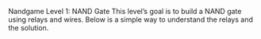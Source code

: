 Nandgame Level 1: NAND Gate
This level’s goal is to build a NAND gate using relays and wires. Below is a simple way to understand the relays and the solution.
